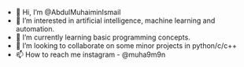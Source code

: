 - 👋 Hi, I’m @AbdulMuhaiminIsmail
- 👀 I’m interested in artificial intelligence, machine learning and automation.
- 🌱 I’m currently learning basic programming concepts.
- 💞️ I’m looking to collaborate on some minor projects in python/c/c++
- 📫 How to reach me instagram - @muha9m9n


